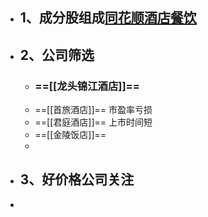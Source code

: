- ## 1、成分股组成[同花顺酒店餐饮](http://q.10jqka.com.cn/thshy/detail/code/881161/)
- ## 2、公司筛选
	- ### ==[[龙头锦江酒店]]==
	- ==[[首旅酒店]]==   市盈率亏损
	- ==[[君庭酒店]]==  上市时间短
	- ==[[金陵饭店]]==
	-
- ## 3、好价格公司关注
-